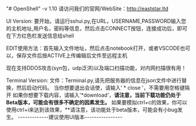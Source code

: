 "# OpenShell" 
-v 1.10
请访问我们的官网/WebSite：http://eaststar.ltd

UI Version:
要开始，请运行sshui.py,在URL，USERNAME,PASSWORD输入您的主机地址,用户名，密码等信息，然后点击CONNECT按钮，连接成功后，即可在下方红色栏发送信息给shell

EDIT使用方法：首先输入文件地址，然后点击notebook打开，或者VSCODE也可以，保存文件后按ACTIVE上传编辑后文件至远程主机

现在支持DDOS攻击(syn包，udp泛洪)以及端口扫描功能，对内网扫描很有用！

Terminal Version:
文件：Terminal.py,请先把服务器的信息在json文件中进行替换，然后启动代码。 当你想要退出会话使，请输入' * close '，不需要用空格键隔开 如果你想要下载内容，请输入'*download'，**请注意，当前下载功能仍处于Beta版本，可能会有很多不确定的因素发生。** 如果要模拟ctrl+c的效果，你可以使用ctrl+i来达到该效果，**请注意，该功能处于beta版本，可能会有小bug发生。
-------------建议使用UI版本----------------
